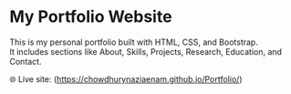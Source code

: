 # My Portfolio Website

This is my personal portfolio built with HTML, CSS, and Bootstrap.  
It includes sections like About, Skills, Projects, Research, Education, and Contact.  

🌐 Live site: (https://chowdhurynaziaenam.github.io/Portfolio/)
